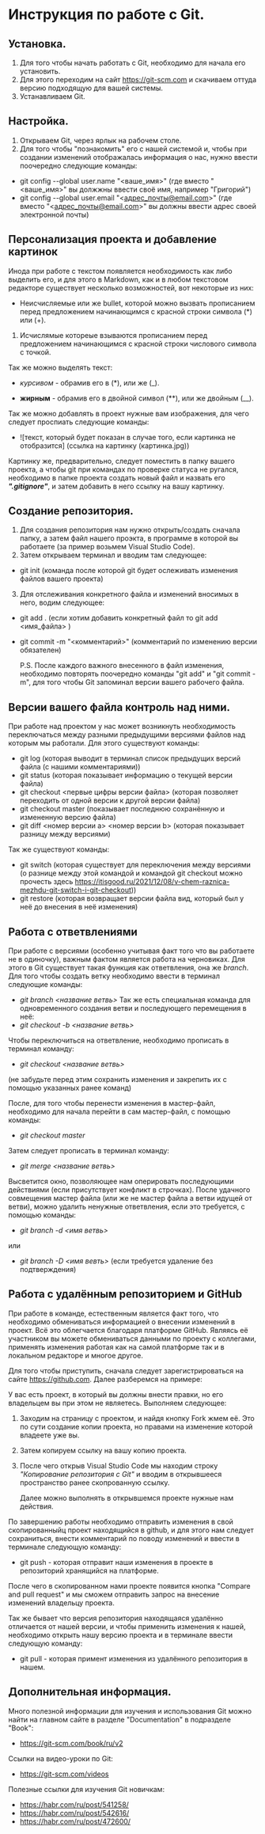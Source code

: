 # Инструкция по работе с Git. 
## Установка.
1. Для того чтобы начать работать с Git, необходимо для начала его установить.
2. Для этого переходим на сайт https://git-scm.com и скачиваем оттуда версию подходящую для вашей системы.
3. Устанавливаем Git.

## Настройка.
1. Открываем Git, через ярлык на рабочем столе.
2. Для того чтобы "познакомить" его с нашей системой и, чтобы при создании изменений отображалась информация о нас, нужно ввести поочередно следующие команды:
* git config --global user.name "<ваше_имя>"
(где вместо "<ваше_имя>" вы должжны ввести своё имя, например "Григорий")
* git config --global user.email "<адрес_почты@email.com>"
(где вместо "<адрес_почты@email.com>" вы должны ввести адрес своей электронной почты)

## Персонализация проекта и добавление картинок
Инода при работе с текстом появляется необходимость как либо выделить его, и для этого в Markdown, как и в любом текстовом редакторе существует несколько возможностей, вот некоторые из них:
* Неисчисляемые или же bullet, которой можно вызвать прописанием перед предложением начинающимся с красной строки символа (*) или (+).
1. Исчислямые котореые взываются прописанием перед предложением начинающимся с красной строки числового символа с точкой.

Так же можно выделять текст:

* *курсивом* - обрамив его в (*), или же (_).

* **жирным** - обрамив его в двойной символ (**), или же двойным (__).

Так же можно добавлять в проект нужные вам изображения, для чего следует проспиать следующие команды:
* ![текст, который будет показан в случае того, если картинка не отобразится] (ссылка на картинку (картинка.jpg))

Картинку же, предварительно, следует поместить в папку вашего проекта, а чтобы git при командах по проверке статуса не ругался, необходимо в папке проекта создать новый файл и назвать его *__".gitignore"__*, и затем добавить в него ссылку на вашу картинку.

## Создание репозитория.
1. Для создания репозитория нам нужно открыть/создать сначала папку, а затем файл нашего проэкта, в программе в которой вы работаете (за пример возьмем Visual Studio Code).
2. Затем открываем терминал и вводим там следующее:
* git init (команда после которой git будет ослеживать изменения файлов вашего проекта)
3. Для отслеживания конкретного файла и изменений вносимых в него, водим следующее:
* git add . (если хотим добавить конкретный файл то
git add <имя_файла> )
* git commit -m "<комментарий>" (комментарий по изменению версии обязателен)

    P.S. После каждого важного внесенного в файл изменения, необходимо повторять поочередно команды "git add" и "git commit -m", для того чтобы Git запоминал версии вашего рабочего файла.

## Версии вашего файла контроль над ними.
При работе над проектом у нас может возникнуть необходимость переключаться между разными предыдущими версиями файлов над которым мы работали.
Для этого существуют команды:
* git log (которая выводит в терминал список предыдущих версий файла (с нашими комментариями))
* git status (которая показывает информацию о текущей версии файла)
* git checkout <первые цифры версии файла> (которая позволяет переходить от одной версии к другой версии файла)
* git checkout master (показывает последнюю сохранённую и измененную версию файла)
* git diff <номер версии a> <номер версии b> (которая показывает разницу между версиями)

Так же существуют команды: 
* git switch (которая существует для переключения между версиями (о разнице между этой командой и командой git checkout можно прочесть здесь https://itisgood.ru/2021/12/08/v-chem-raznica-mezhdu-git-switch-i-git-checkout))
* git restore (которая возвращает версии файла вид, который был у неё до внесения в неё изменения)


## Работа с ответвлениями
При работе с версиями (особенно учитывая факт того что вы работаете не в одиночку), важным фактом является работа на черновиках. Для этого в Git существует такая функция как ответвления, она же _branch_.
Для того чтобы создать ветку необходимо ввести в терминал следующие команды:

* *git branch <название ветвь>*
Так же есть специальная команда для одновременного создания ветви и последующего перемещения в неё:
* *git checkout -b <название ветвь>*

Чтобы переключиться на ответвление, необходимо прописать в терминал команду:
* *git checkout <название ветвь>*

(не забудьте перед этим сохранить изменения и закрепить их с помощью указанных ранее команд)

После, для того чтобы перенести изменения в мастер-файл, необходимо для начала перейти в сам мастер-файл, с помощью команды:
* *git checkout master*

Затем следует прописать в терминал команду:
* *git merge <название ветвь>*

Высветится окно, позволяющее нам оперировать последующими действиями (если присутствует конфликт в строчках).
После удачного совмещения мастер файла (или же не мастер файла а ветви идущей от ветви), можно удалить ненужные ответвления, если это требуется, с помощью команды:
* *git branch -d <имя ветвь>*

или
* *git branch -D <имя вевть>* (если требуется удаление без подтверждения)

## Работа с удалённым репозиторием и GitHub
При работе в команде, естественным является факт того, что необходимо обмениваться информацией о внесении изменений в проект. Всё это облегчается благодаря платформе GitHub. Являясь её участником вы можете обмениваться данными по проекту с коллегами, применять изменения работая как на самой платформе так и в локальном редакторе и многое другое. 

Для того чтобы приступить, сначала следует зарегистрироваться на сайте https://github.com.
Далее разберемся на примере:

У вас есть проект, в который вы должны внести правки, но его владельцем вы при этом не являетесь. Выполняем следующее:
1. Заходим на страницу с проектом, и найдя кнопку Fork жмем её. Это по сути создание копии проекта, но правами на изменение которой владеете уже вы.
2. Затем копируем ссылку на вашу копию проекта.
3. После чего открыв Visual Studio Code мы находим строку *"Копирование репозитория с Git"* и вводим в открывшееся пространство ранее скопрованную ссылку. 

    Далее можно выполнять в открывшемся проекте нужные нам действия.

По завершению работы необходимо отправить изменения в свой скопированныйц проект находящийся в github, и для этого нам следует сохраниться, внести комментарий по поводу изменений и ввести в терминале следующую команду:

* git push - которая отправит наши изменения в проекте в репозиторий хранящийся на платформе.

После чего в скопированном нами проекте появится кнопка "Compare and pull request" и мы сможем отправить запрос на внесение изменений владельцу проекта.

Так же бывает что версия репозитория находящаяся удалённо отличается от нашей версии, и чтобы применить изменения к нашей, необходимо открыть нашу версию проекта и в терминале ввести следующую команду:

* git pull - которая примент изменения из удалённого репозитория в нашем.


## Дополнительная информация.
Много полезной информации для изучения и использования Git можно найти на главном сайте в разделе "Documentation" в подразделе "Book":
* https://git-scm.com/book/ru/v2

Ссылки на видео-уроки по Git:
* https://git-scm.com/videos

Полезные ссылки для изучения Git новичкам:
* https://habr.com/ru/post/541258/
* https://habr.com/ru/post/542616/
* https://habr.com/ru/post/472600/